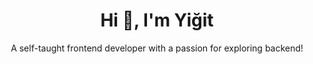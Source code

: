 <h1 align="center">Hi 👋, I'm Yiğit</h1>
<p align="center">A self-taught frontend developer with a passion for exploring backend!</p>

